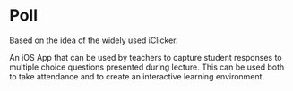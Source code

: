 # Poll

Based on the idea of the widely used iClicker.

An iOS App that can be used by teachers to capture student responses to multiple choice questions presented during lecture. This can be used both to take attendance and to create an interactive learning environment.
